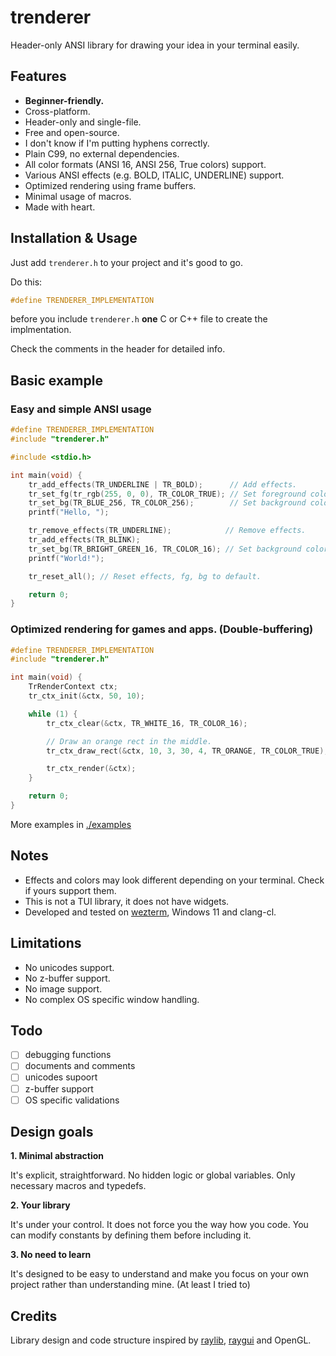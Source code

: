 # trenderer
Header-only ANSI library for drawing your idea in your terminal easily.

## Features
- **Beginner-friendly.**
- Cross-platform.
- Header-only and single-file.
- Free and open-source.
- I don't know if I'm putting hyphens correctly.
- Plain C99, no external dependencies.
- All color formats (ANSI 16, ANSI 256, True colors) support.
- Various ANSI effects (e.g. BOLD, ITALIC, UNDERLINE) support.
- Optimized rendering using frame buffers.
- Minimal usage of macros.
- Made with heart.

## Installation & Usage
Just add `trenderer.h` to your project and it's good to go.

Do this:
```c
#define TRENDERER_IMPLEMENTATION
```
before you include `trenderer.h` **one** C or C++ file to create the implmentation.

Check the comments in the header for detailed info.

## Basic example
### Easy and simple ANSI usage
```c
#define TRENDERER_IMPLEMENTATION
#include "trenderer.h"

#include <stdio.h>

int main(void) {
    tr_add_effects(TR_UNDERLINE | TR_BOLD);      // Add effects.
    tr_set_fg(tr_rgb(255, 0, 0), TR_COLOR_TRUE); // Set foreground color to red using rgb (True colors)
    tr_set_bg(TR_BLUE_256, TR_COLOR_256);        // Set background color to blue using ANSI 256.
    printf("Hello, ");

    tr_remove_effects(TR_UNDERLINE);            // Remove effects.
    tr_add_effects(TR_BLINK);
    tr_set_bg(TR_BRIGHT_GREEN_16, TR_COLOR_16); // Set background color to bright green using ANSI 16.
    printf("World!");

    tr_reset_all(); // Reset effects, fg, bg to default.

    return 0;
}
```
### Optimized rendering for games and apps. (Double-buffering)
```c
#define TRENDERER_IMPLEMENTATION
#include "trenderer.h"

int main(void) {
    TrRenderContext ctx;
    tr_ctx_init(&ctx, 50, 10);

    while (1) {
        tr_ctx_clear(&ctx, TR_WHITE_16, TR_COLOR_16);

        // Draw an orange rect in the middle.
        tr_ctx_draw_rect(&ctx, 10, 3, 30, 4, TR_ORANGE, TR_COLOR_TRUE);

        tr_ctx_render(&ctx);
    }

    return 0;
}
```
More examples in [./examples](https://github.com/yz-5555/trenderer/tree/main/examples)

## Notes
- Effects and colors may look different depending on your terminal. Check if yours support them.
- This is not a TUI library, it does not have widgets.
- Developed and tested on [wezterm](https://github.com/wezterm/wezterm), Windows 11 and clang-cl.

## Limitations
- No unicodes support.
- No z-buffer support.
- No image support.
- No complex OS specific window handling.

## Todo
- [ ] debugging functions
- [ ] documents and comments
- [ ] unicodes supoort
- [ ] z-buffer support
- [ ] OS specific validations

## Design goals
**1. Minimal abstraction**

It's explicit, straightforward. No hidden logic or global variables. Only necessary macros and typedefs.

**2. Your library**

It's under your control. It does not force you the way how you code. You can modify constants by defining them before including it.

**3. No need to learn**

It's designed to be easy to understand and make you focus on your own project rather than understanding mine. (At least I tried to)

## Credits
Library design and code structure inspired by [raylib](https://github.com/raysan5/raylib), [raygui](https://github.com/raysan5/raygui) and OpenGL.
